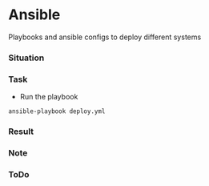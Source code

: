 # Ansible
Playbooks and ansible configs to deploy different systems

### Situation


### Task
- Run the playbook
```
ansible-playbook deploy.yml
```

### Result


### Note

### ToDo
